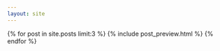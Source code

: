 ```yaml
---
layout: site
---
```

{% for post in site.posts limit:3 %}
  {% include post_preview.html %}
{% endfor %}
